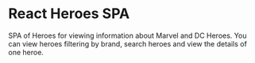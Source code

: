 # React Heroes SPA

SPA of Heroes for viewing information about Marvel and DC Heroes. You can view heroes filtering by brand, search heroes and view the details of one heroe.
